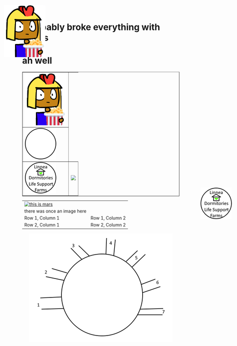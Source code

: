 # i probably broke everything with tables
# ah well

<table border>
    <td>
      <img src = "imperius_popcorn.png"> </img>
  <tr>
    </td>
    <td>
      <img src = "buttontemplate.png"> </img>
    </td>
  </tr>
  <tr>
    <td>
      <img src = "button_linnea.png"> </img>
    </td>
    <td>
      <img src = "button_abby"> </img>
    </td>
  </tr>
</table>



<table>
  <tr>
  <td>
   
<a href="http://google.com" rel="some text"> 
  <img src="http://www.myiconfinder.com/uploads/iconsets/256-256-b362b0f23a100870b45756f91e65194a-Mars.png" alt="this is mars"></img>
  </a>
    </td>
  </tr>
  
<tr>
  <td>
there was once an image here
  </td>
  </tr>
     <tr>
            <td>Row 1, Column 1</td>
            <td>Row 1, Column 2</td>
         </tr>
         <tr>
            <td>Row 2, Column 1</td>
            <td>Row 2, Column 2</td>
         </tr>
 
</table>


<IMG STYLE="position:absolute; TOP:35px; LEFT:170px" SRC="imperius_popcorn.png">
  
<IMG STYLE="position:absolute; TOP:620px; LEFT:800px" SRC="button_linnea.png">
<center><img src="rough circle.png"></center>
